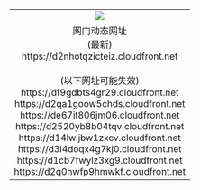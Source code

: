 ﻿<table>
  <tr></tr>
  <tr><td colspan=2 align=center><img src="https://d2nhotqzicteiz.cloudfront.net/Up/oGate.jpg" /></td></tr>
  <tr><td colspan=2 align=center>网门动态网址<br/>(最新)
<br>https://d2nhotqzicteiz.cloudfront.net
<br/><br/>(以下网址可能失效)
<br>https://df9gdbts4gr29.cloudfront.net
<br>https://d2qa1goow5chds.cloudfront.net
<br>https://de67it806jm06.cloudfront.net
<br>https://d2520yb8b04tqv.cloudfront.net
<br>https://d14lwijbw1zxcv.cloudfront.net
<br>https://d3i4doqx4g7kj0.cloudfront.net
<br>https://d1cb7fwylz3xg9.cloudfront.net
<br>https://d2q0hwfp9hmwkf.cloudfront.net
    </td>
  </tr>
</table>
